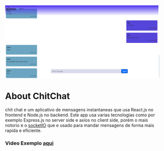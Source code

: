 ![preview](./prev.png)

# About ChitChat

chit chat e um aplicativo de mensagens instantaneas que usa React.js no frontend e Node.js no backend.
Este app usa varias tecnologias como por exemplo Express.js no server side e axios no client side, porém o mais notorio e o [socketIO](https://socket.io) que e usado para mandar mensagens de forma mais rapida e eficiente.

### Video Exemplo [aqui](https://www.youtube.com/watch?v=UJAXnHfaiBY)
